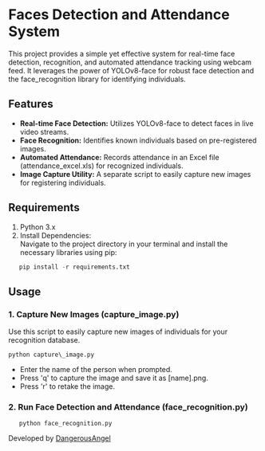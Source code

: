# **Faces Detection and Attendance System**

This project provides a simple yet effective system for real-time face detection, recognition, and automated attendance tracking using webcam feed. It leverages the power of YOLOv8-face for robust face detection and the face_recognition library for identifying individuals.

## **Features**

* **Real-time Face Detection:** Utilizes YOLOv8-face to detect faces in live video streams.  
* **Face Recognition:** Identifies known individuals based on pre-registered images.  
* **Automated Attendance:** Records attendance in an Excel file (attendance_excel.xls) for recognized individuals.  
* **Image Capture Utility:** A separate script to easily capture new images for registering individuals.

## **Requirements**

1. Python 3.x  
2. Install Dependencies:  
   Navigate to the project directory in your terminal and install the necessary libraries using pip:  
```python
   pip install -r requirements.txt
```

## **Usage**

### **1. Capture New Images (capture_image.py)**

Use this script to easily capture new images of individuals for your recognition database.
```
python capture\_image.py
```
* Enter the name of the person when prompted.  
* Press 'q' to capture the image and save it as [name].png.  
* Press 'r' to retake the image.

### **2. Run Face Detection and Attendance (face_recognition.py)**
```
   python face_recognition.py
```
Developed by [DangerousAngel](https://linktr.ee/DangerousAngel)




